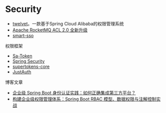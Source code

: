 # Security

* [twelvet](https://github.com/twelvet-projects/twelvet)。一款基于Spring Cloud Alibaba的权限管理系统
* [Apache RocketMQ ACL 2.0 全新升级](https://mp.weixin.qq.com/s/iBgpnQHhweiXML_dAYGnKw)
* [smart-sso](https://github.com/a466350665/smart-sso)

权限框架

* [Sa-Token](https://github.com/dromara/Sa-Token)
* [Spring Security](https://spring.io/projects/spring-security)
* [supertokens-core](https://github.com/supertokens/supertokens-core)
* [JustAuth](https://github.com/justauth/JustAuth)

博客文章

* [企业级 Spring Boot 身份认证实践：如何正确集成第三方平台？](https://mp.weixin.qq.com/s/Je8nwGw8NDfCjBrccde0Tg)
* [构建企业级权限管理体系：Spring Boot RBAC 模型、数据权限与注解控制实战](https://mp.weixin.qq.com/s/XLM8zWfzwtAaY8FNCgoYMw)